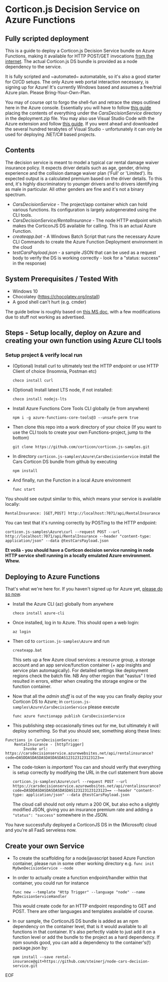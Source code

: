 # Corticon.js Decision Service on Azure Functions
## Fully scripted deployment
This is a guide to deploy a Corticon.js Decision Service bundle on Azure Functions, making it available for HTTP POST/GET invocations [from the internet](https://i.kym-cdn.com/photos/images/original/000/009/985/internet-serious-business.jpg).
The actual Corticon.js DS bundle is provided as a node dependency to the service.

It is fully scripted and ~automated~ automatable, so it's also a good starter for CI/CD setups. The only Azure web portal interaction necessary, is signing up for Azure!
It's currently Windows based and assumes a free/trial Azure plan. Please Bring-Your-Own-Plan.

You may of course opt to forgo the shell-fun and retrace the steps outlined here in the Azure console. Essentially you will have to follow [this guide](https://docs.microsoft.com/en-us/azure/azure-functions/deployment-zip-push) placing the contents of everything under the _CarsDecisionService_ directory in the deployment.zip file.
You may also use Visual Studio Code with the Azure extension and follow [this guide](https://docs.microsoft.com/en-us/azure/azure-functions/functions-develop-vs-code).
If you went ahead and downloaded the several hundred terabytes of Visual Studio - unfortunately it can only be used for deploying .NET/C# based projects.

## Contents

The decision service is meant to model a typical car rental damage waiver insurance policy. It expects driver details such as age, gender, driving experience and the collision damage waiver plan ('Full' or 'Limited'). Its expected output is a calculated premium based on the driver details. To this end, it's highly discriminatory to younger drivers and to drivers identifying as male in particular. All other genders are fine and it's not a binary spectrum.

- _CarsDecisionService_ - The project/app container which can hold various functions. Its configuration is largely autogenerated using the CLI tools.
- _CarsDecisionService/RentalInsurance_ - The node HTTP endpoint which makes the CorticonJS DS available for calling. This is an actual Azure Function.
- _createapp.bat_ - A Windows Batch Script that runs the necessary Azure CLI Commands to create the Azure Function Deployment environment in the cloud
- _testCarsPayload.json_ - a sample JSON that can be used as a request body to verify the DS is working correctly - look for a "status: success" in the response)

## System Prerequisites / Tested With

- Windows 10
- Chocolatey (https://chocolatey.org/install)
- A good shell can't hurt (e.g. cmder)

The guide below is roughly based on [this MS doc]( https://docs.microsoft.com/en-us/azure/azure-functions/functions-create-first-azure-function-azure-cli?tabs=bash%2Cbrowser&pivots=programming-language-javascript), with a few modifications due to stuff not working as advertised.


## Steps - Setup locally, deploy on Azure and creating your own function using Azure CLI tools

### Setup project &  verify local run
* (Optional) Install curl to ultimately test the HTTP endpoint or use HTTP Client of choice (Insomnia, Postman etc)

	`choco install curl`

* (Optional) Install latest LTS node, if not installed:

	`choco install nodejs-lts`

* Install Azure Functions Core Tools CLI globally (ie from anywhere)

	`npm i -g azure-functions-core-tools@3 --unsafe-perm true`

* Then clone this repo into a work directory of your choice (If you want to use the CLI tools to create your own Functions-project, jump to the bottom)

	`git clone https://github.com/corticon/corticon.js-samples.git`

* In directory `corticon.js-samples\Azure\CarsDecisionService` install the Cars Corticon DS bundle from github by executing

	`npm install`

* And finally, run the Function in a local Azure environment

	`func start`

You should see output similar to this, which means your service is available locally:

`RentalInsurance: [GET,POST] http://localhost:7071/api/RentalInsurance`

You can test that it's running correctly by POSTing to the HTTP endpoint:

`corticon.js-samples\Azure\curl --request POST --url http://localhost:7071/api/RentalInsurance --header "content-type: application/json" --data @testCarsPayload.json`

**Et voilà - you should have a Corticon decision service running in node HTTP service shell running in a locally emulated Azure environment. Whew.**

## Deploying to Azure Functions

That's what we're here for.
If you haven't signed up for Azure yet, [please do so now](https://azure.microsoft.com/en-us/free/).

* Install the Azure CLI (az) globally from anywhere

	`choco install azure-cli`

* Once installed, log in to Azure. This should open a web login:

	`az login`

* Then cd to `corticon.js-samples\Azure` and run

	`createapp.bat`

	This sets up a few Azure cloud services: a resource group, a storage account and an app service/function container (+ app insights and service plan automagically).
For detailed settings like deployment regions check the batch file. NB Any other region that "eastus" I tried resulted in errors, either when creating the storage engine or the function container.

* Now that all the _admin stuff_ is out of the way you can finally deploy your Corticon DS to Azure; in `corticon.js-samples\Azure\CarsDecisionService` please execute

	`func azure functionapp publish CarsDecisionService`

* This publishing step occasionally times out for me, but ultimately it will deploy something. So that you should see, something along these lines:

```
Functions in CarsDecisionService:
    RentalInsurance - [httpTrigger]
        Invoke url: https://carsdecisionservice.azurewebsites.net/api/rentalinsurance?code=DASDDASDASDASDASDASDAS123123123123123==
```

* The code-token is _important_! You can and should verify that everything is setup correctly by modifying the URL in the curl statement from above

	`corticon.js-samples\Azure\curl --request POST --url https://carsdecisionservice.azurewebsites.net/api/rentalinsurance?code=DASDDASDASDASDASDASDAS123123123123123== --header "content-type: application/json" --data @testCarsPayload.json`

	The cloud call should not only return a 200 OK, but also echo a slightly modified JSON, giving you an insurance premium rate and adding a
	`   "status": "success"` somewhere in the JSON.

You have successfully deployed a CorticonJS DS in the (Microsoft) cloud and you're all FaaS serveless now.

## Create your own Service

* To create the scaffolding for a node/javascript based Azure Function container, please run in some other working directory e.g.
	`func init MyOwnDecisionService --node`

* In order to actually create a function endpoint/handler within that container, you could run for instance

	`func new --template "Http Trigger" --language "node" --name MyDecisionServiceHandler`

	This would create code for an HTTP endpoint responding to GET and POST. There are other languages and templates available of course.

* In our sample, the CorticonJS DS bundle is added as an npm dependency on the container level, that is it would available to all functions in that container.
	It's also perfectly viable to just add it on a function level or add the bundle to the project as a hard dependency.
	If npm sounds good, you can add a dependency to the container's(!) package.json by:

	`npm install --save rental-insurance@git+https://github.com/steinerj/node-cars-decision-service.git`


EOF
